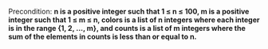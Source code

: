 Precondition: **n is a positive integer such that 1 ≤ n ≤ 100, m is a positive integer such that 1 ≤ m ≤ n, colors is a list of n integers where each integer is in the range {1, 2, ..., m}, and counts is a list of m integers where the sum of the elements in counts is less than or equal to n.**